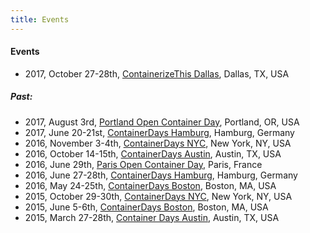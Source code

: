 ```yaml
---
title: Events
---
```


#### Events

* 2017, October 27-28th, [ContainerizeThis Dallas](/events/2017-dallas/), Dallas, TX, USA

##### Past:

* 2017, August 3rd, [Portland Open Container Day](/events/2017-portland/), Portland, OR, USA
* 2017, June 20-21st, [ContainerDays Hamburg](/events/2017-hamburg/), Hamburg, Germany
* 2016, November 3-4th, [ContainerDays NYC](/events/2016-nyc/), New York, NY, USA
* 2016, October 14-15th, [ContainerDays Austin](/events/2016-austin/), Austin, TX, USA
* 2016, June 29th, [Paris Open Container Day](/events/2016-paris/), Paris, France
* 2016, June 27-28th, [ContainerDays Hamburg](/events/2016-hamburg/), Hamburg, Germany
* 2016, May 24-25th, [ContainerDays Boston](/events/2016-boston/), Boston, MA, USA
* 2015, October 29-30th, [ContainerDays NYC](/events/2015-nyc/), New York, NY, USA
* 2015, June 5-6th, [ContainerDays Boston](/events/2015-boston/), Boston, MA, USA
* 2015, March 27-28th, [Container Days Austin](/events/2015-austin/), Austin, TX, USA